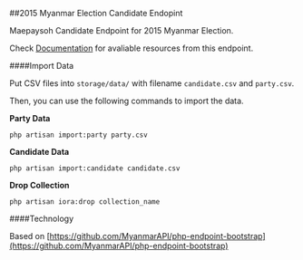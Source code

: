 ##2015 Myanmar Election Candidate Endopint

Maepaysoh Candidate Endpoint for 2015 Myanmar Election.

Check [Documentation](http://myanmarapi.github.io/endpoints/candidate.html) for avaliable resources from this endpoint.

####Import Data

Put CSV files into `storage/data/` with filename `candidate.csv` and `party.csv`.

Then, you can use the following commands to import the data. 

**Party Data**

	php artisan import:party party.csv
    
**Candidate Data**

	php artisan import:candidate candidate.csv
    
**Drop Collection**

	php artisan iora:drop collection_name
####Technology

Based on [https://github.com/MyanmarAPI/php-endpoint-bootstrap](https://github.com/MyanmarAPI/php-endpoint-bootstrap)
